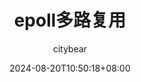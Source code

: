 ---
title: "epoll多路复用" #标题
date: 2024-08-20T10:50:18+08:00 #创建时间
lastmod: 2024-08-20T10:50:18+08:00 #更新时间
author: ["citybear"] #作者
categories: # 没有分类界面可以不填写
- tech
tags: # 标签
- 网络编程
- 基础
- web技术
keywords: 
- 
description: "" #描述 每个文章内容前面的展示描述
weight: # 输入1可以顶置文章，用来给文章展示排序，不填就默认按时间排序
slug: ""
draft: false # 是否为草稿
comments: true #是否展示评论 有自带的扩展成twikoo
showToc: true # 显示目录 文章侧边栏toc目录
TocOpen: true # 自动展开目录
hidemeta: false # 是否隐藏文章的元信息，如发布日期、作者等
disableShare: true # 底部不显示分享栏
showbreadcrumbs: true #顶部显示当前路径
cover:
    image: "" #图片路径：posts/tech/文章1/picture.png
    caption: "" #图片底部描述
    alt: ""
    relative: false

# reward: true # 打赏
mermaid: true #自己加的是否开启mermaid
---